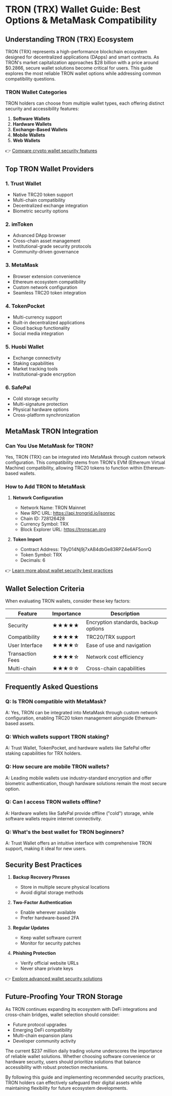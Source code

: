# TRON (TRX) Wallet Guide: Best Options & MetaMask Compatibility

## Understanding TRON (TRX) Ecosystem

TRON (TRX) represents a high-performance blockchain ecosystem designed for decentralized applications (DApps) and smart contracts. As TRON's market capitalization approaches $28 billion with a price around $0.2866, secure wallet solutions become critical for users. This guide explores the most reliable TRON wallet options while addressing common compatibility questions.

### TRON Wallet Categories

TRON holders can choose from multiple wallet types, each offering distinct security and accessibility features:

1. **Software Wallets**
2. **Hardware Wallets**
3. **Exchange-Based Wallets**
4. **Mobile Wallets**
5. **Web Wallets**

👉 [Compare crypto wallet security features](https://bit.ly/okx-bonus)

## Top TRON Wallet Providers

### 1. Trust Wallet
- Native TRC20 token support
- Multi-chain compatibility
- Decentralized exchange integration
- Biometric security options

### 2. imToken
- Advanced DApp browser
- Cross-chain asset management
- Institutional-grade security protocols
- Community-driven governance

### 3. MetaMask
- Browser extension convenience
- Ethereum ecosystem compatibility
- Custom network configuration
- Seamless TRC20 token integration

### 4. TokenPocket
- Multi-currency support
- Built-in decentralized applications
- Cloud backup functionality
- Social media integration

### 5. Huobi Wallet
- Exchange connectivity
- Staking capabilities
- Market tracking tools
- Institutional-grade encryption

### 6. SafePal
- Cold storage security
- Multi-signature protection
- Physical hardware options
- Cross-platform synchronization

## MetaMask TRON Integration

### Can You Use MetaMask for TRON?

Yes, TRON (TRX) can be integrated into MetaMask through custom network configuration. This compatibility stems from TRON's EVM (Ethereum Virtual Machine) compatibility, allowing TRC20 tokens to function within Ethereum-based wallets.

### How to Add TRON to MetaMask

1. **Network Configuration**
   - Network Name: TRON Mainnet
   - New RPC URL: https://api.trongrid.io/jsonrpc
   - Chain ID: 728126428
   - Currency Symbol: TRX
   - Block Explorer URL: https://tronscan.org

2. **Token Import**
   - Contract Address: T9yD14Nj9j7xAB4dbGe83RPZ4e6AF5onrQ
   - Token Symbol: TRX
   - Decimals: 6

👉 [Learn more about wallet security best practices](https://bit.ly/okx-bonus)

## Wallet Selection Criteria

When evaluating TRON wallets, consider these key factors:

| Feature          | Importance | Description                          |
|------------------|------------|--------------------------------------|
| Security         | ★★★★★     | Encryption standards, backup options |
| Compatibility    | ★★★★★     | TRC20/TRX support                    |
| User Interface   | ★★★★☆     | Ease of use and navigation           |
| Transaction Fees | ★★★★☆     | Network cost efficiency              |
| Multi-chain      | ★★★☆☆     | Cross-chain capabilities             |

## Frequently Asked Questions

### Q: Is TRON compatible with MetaMask?
A: Yes, TRON can be integrated into MetaMask through custom network configuration, enabling TRC20 token management alongside Ethereum-based assets.

### Q: Which wallets support TRON staking?
A: Trust Wallet, TokenPocket, and hardware wallets like SafePal offer staking capabilities for TRX holders.

### Q: How secure are mobile TRON wallets?
A: Leading mobile wallets use industry-standard encryption and offer biometric authentication, though hardware solutions remain the most secure option.

### Q: Can I access TRON wallets offline?
A: Hardware wallets like SafePal provide offline ("cold") storage, while software wallets require internet connectivity.

### Q: What's the best wallet for TRON beginners?
A: Trust Wallet offers an intuitive interface with comprehensive TRON support, making it ideal for new users.

## Security Best Practices

1. **Backup Recovery Phrases**
   - Store in multiple secure physical locations
   - Avoid digital storage methods

2. **Two-Factor Authentication**
   - Enable wherever available
   - Prefer hardware-based 2FA

3. **Regular Updates**
   - Keep wallet software current
   - Monitor for security patches

4. **Phishing Protection**
   - Verify official website URLs
   - Never share private keys

👉 [Explore advanced wallet security solutions](https://bit.ly/okx-bonus)

## Future-Proofing Your TRON Storage

As TRON continues expanding its ecosystem with DeFi integrations and cross-chain bridges, wallet selection should consider:
- Future protocol upgrades
- Emerging DeFi compatibility
- Multi-chain expansion plans
- Developer community activity

The current $237 million daily trading volume underscores the importance of reliable wallet solutions. Whether choosing software convenience or hardware security, users should prioritize solutions that balance accessibility with robust protection mechanisms.

By following this guide and implementing recommended security practices, TRON holders can effectively safeguard their digital assets while maintaining flexibility for future ecosystem developments.